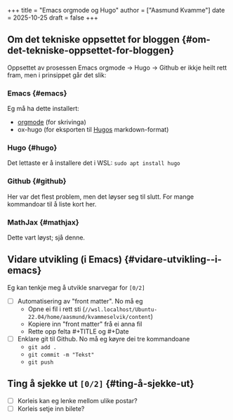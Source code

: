 +++
title = "Emacs orgmode og Hugo"
author = ["Aasmund Kvamme"]
date = 2025-10-25
draft = false
+++

## Om det tekniske oppsettet for bloggen {#om-det-tekniske-oppsettet-for-bloggen}

Oppsettet av prosessen Emacs orgmode -&gt; Hugo -&gt; Github er ikkje heilt rett fram, men i prinsippet går det slik:


### Emacs {#emacs}

Eg må ha dette installert:

-   [orgmode](https://orgmode.org) (for skrivinga)
-   ox-hugo (for eksporten til [Hugos](https://gohugo.io) markdown-format)


### Hugo {#hugo}

Det lettaste er å installere det i WSL: `sudo apt install hugo`


### Github {#github}

Her var det flest problem, men det løyser seg til slutt. For mange kommandoar til å liste kort her.


### MathJax {#mathjax}

Dette vart løyst; sjå denne.


## Vidare utvikling (i Emacs) {#vidare-utvikling--i-emacs}

Eg kan tenkje meg å utvikle snarvegar for <code>[0/2]</code>

-   [ ] Automatisering av "front matter". No må eg
    -   Opne ei fil i rett sti (`//wsl.localhost/Ubuntu-22.04/home/aasmund/kvammeselvik/content`)
    -   Kopiere inn "front matter" frå ei anna fil
    -   Rette opp felta #+TITLE og #+Date
-   [ ] Enklare git til Github. No må eg køyre dei tre kommandoane
    -   `git add .`
    -   `git commit -m "Tekst"`
    -   `git push`


## Ting å sjekke ut <code>[0/2]</code> {#ting-å-sjekke-ut}

-   [ ] Korleis kan eg lenke mellom ulike postar?
-   [ ] Korleis setje inn bilete?

